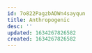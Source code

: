 ```yaml
---
id: 7o822PagzbADWn4sayqun
title: Anthropogenic
desc: ''
updated: 1634267826582
created: 1634267826582
---
```


